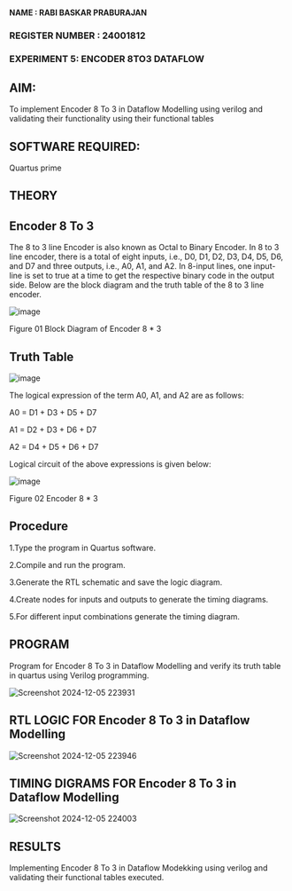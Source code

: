 #### NAME : RABI BASKAR PRABURAJAN 
### REGISTER NUMBER : 24001812
### EXPERIMENT 5: ENCODER 8TO3 DATAFLOW 

## AIM:

To implement  Encoder 8 To 3 in Dataflow Modelling using verilog and validating their functionality using their functional tables

## SOFTWARE REQUIRED:

Quartus prime

## THEORY

## Encoder 8 To 3

The 8 to 3 line Encoder is also known as Octal to Binary Encoder. In 8 to 3 line encoder, there is a total of eight inputs, i.e., D0, D1, D2, D3, D4, D5, D6, and D7 and three outputs, i.e., A0, A1, and A2. In 8-input lines, one input-line is set to true at a time to get the respective binary code in the output side. Below are the block diagram and the truth table of the 8 to 3 line encoder.

![image](https://github.com/naavaneetha/ENCODER8TO3DATAFLOW/assets/154305477/0bc242c1-eb9e-4c47-afe5-30428470efc3)

Figure 01  Block Diagram of Encoder 8 * 3

## Truth Table

![image](https://github.com/naavaneetha/ENCODER8TO3DATAFLOW/assets/154305477/35496b14-ae6e-4cd1-9abd-d6736b576575)

The logical expression of the term A0, A1, and A2 are as follows:

A0 = D1 + D3 + D5 + D7

A1 = D2 + D3 + D6 + D7

A2 = D4 + D5 + D6 + D7

Logical circuit of the above expressions is given below:

![image](https://github.com/naavaneetha/ENCODER8TO3DATAFLOW/assets/154305477/95acaee6-c873-4c75-89eb-ef09fb158053)

Figure 02  Encoder 8 * 3

## Procedure

1.Type the program in Quartus software.

2.Compile and run the program.

3.Generate the RTL schematic and save the logic diagram.

4.Create nodes for inputs and outputs to generate the timing diagrams.

5.For different input combinations generate the timing diagram.



## PROGRAM

Program for Encoder 8 To 3 in Dataflow Modelling and verify its truth table in quartus using Verilog programming. 

![Screenshot 2024-12-05 223931](https://github.com/user-attachments/assets/15ff017b-2ea4-47e6-ba13-c9be0695017f)

## RTL LOGIC FOR Encoder 8 To 3 in Dataflow Modelling
![Screenshot 2024-12-05 223946](https://github.com/user-attachments/assets/6fc8892e-d99e-45bc-8cad-c7da2c009940)


## TIMING DIGRAMS FOR Encoder 8 To 3 in Dataflow Modelling
![Screenshot 2024-12-05 224003](https://github.com/user-attachments/assets/39712491-a048-40c9-83ab-8bb671f06c57)


## RESULTS

Implementing Encoder 8 To 3 in Dataflow Modekking using verilog and validating their functional tables executed.




